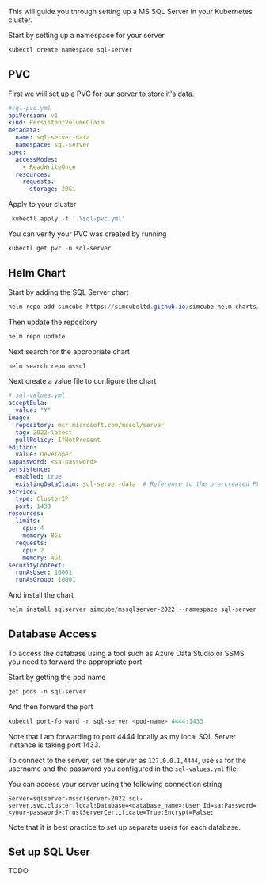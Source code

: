 This will guide you through setting up a MS SQL Server in your Kubernetes cluster.

Start by setting up a namespace for your server
```powershell
kubectl create namespace sql-server
```
## PVC
First we will set up a PVC for our server to store it's data.
```yaml
#sql-pvc.yml
apiVersion: v1
kind: PersistentVolumeClaim
metadata:
  name: sql-server-data
  namespace: sql-server
spec:
  accessModes:
    - ReadWriteOnce
  resources:
    requests:
      storage: 20Gi
```

Apply to your cluster
```powershell
 kubectl apply -f '.\sql-pvc.yml'
```

You can verify your PVC was created by running 
```powershell
kubectl get pvc -n sql-server
```

## Helm Chart
Start by adding the SQL Server chart
```powershell
helm repo add simcube https://simcubeltd.github.io/simcube-helm-charts/
```

Then update the repository
```powershell
helm repo update
```

Next search for the appropriate chart
```powershell
helm search repo mssql
```

Next create a value file to configure the chart
```yaml
# sql-values.yml
acceptEula:
  value: "Y"
image:
  repository: mcr.microsoft.com/mssql/server
  tag: 2022-latest
  pullPolicy: IfNotPresent
edition:
  value: Developer
sapassword: <sa-password>
persistence:
  enabled: true
  existingDataClaim: sql-server-data  # Reference to the pre-created PVC
service:
  type: ClusterIP
  port: 1433
resources:
  limits:
    cpu: 4
    memory: 8Gi
  requests:
    cpu: 2
    memory: 4Gi
securityContext:
  runAsUser: 10001
  runAsGroup: 10001
```

And install the chart
```powershell
helm install sqlserver simcube/mssqlserver-2022 --namespace sql-server --values .\sql-values.yml
```

## Database Access
To access the database using a tool such as Azure Data Studio or SSMS you need to forward the appropriate port

Start by getting the pod name
```powershell
get pods -n sql-server
```

And then forward the port

```powershell
kubectl port-forward -n sql-server <pod-name> 4444:1433
```

Note that I am forwarding to port 4444 locally as my local SQL Server instance is taking port 1433.

To connect to the server, set the server as `127.0.0.1,4444`, use `sa` for the username and the password you configured in the `sql-values.yml` file.

You can access your server using the following connection string
```
Server=sqlserver-mssqlserver-2022.sql-server.svc.cluster.local;Database=<database_name>;User Id=sa;Password=<your-password>;TrustServerCertificate=True;Encrypt=False;
```

Note that it is best practice to set up separate users for each database.

## Set up SQL User
TODO